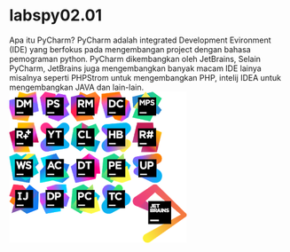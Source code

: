 # labspy02.01
Apa itu PyCharm?
PyCharm adalah integrated Development Evironment (IDE) yang berfokus pada mengembangan project dengan bahasa pemograman python. PyCharm dikembangkan oleh JetBrains, Selain PyCharm, JetBrains juga mengembangkan banyak macam IDE lainya misalnya seperti PHPStrom untuk mengembangkan PHP, intelij IDEA untuk mengembangkan JAVA dan lain-lain.
![input end](https://github.com/aditya-sultan/labspy02.01/blob/master/jetbrains_products.png)
